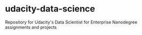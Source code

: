 # udacity-data-science
Repository for Udacity's Data Scientist for Enterprise Nanodegree assignments and projects
